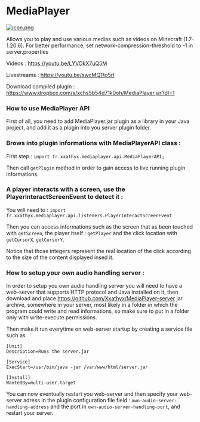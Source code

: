 # MediaPlayer

[![icon.png](https://i.postimg.cc/gj8Pj7mb/icon.png)](https://postimg.cc/tnqcm2sB)

Allows you to play and use various medias such as videos on Minecraft (1.7-1.20.6).
For better performance, set network-compression-threshold to -1 in server.properties

Videos : https://youtu.be/LYVOkX7uQ5M

Livestreams : https://youtu.be/swcMQTto5rI


Download compiled plugin : https://www.dropbox.com/s/xchs5b54d71k0oh/MediaPlayer.jar?dl=1


### How to use MediaPlayer API

First of all, you need to add MediaPlayer.jar plugin as a library in your Java project, and add it as a plugin
into you server plugin folder.

### Brows into plugin informations with MediaPlayerAPI class :

First step : ```import fr.xxathyx.mediaplayer.api.MediaPlayerAPI;```

Then call ```getPlugin``` method in order to gain access to live running plugin informations.

### A player interacts with a screen, use the PlayerInteractScreenEvent to detect it :

You will need to : ```import fr.xxathyx.mediaplayer.api.listeners.PlayerInteractScreenEvent```

Then you can access informations such as the screen that as been touched with ```getScreen```,
the player itself : ```getPlayer``` and the click location with ```getCursorX```, ```getCursorY```.

Notice that those integers represent the real location of the click according to the size of the content displayed insed it.


### How to setup your own audio handling server :

In order to setup you own audio handling server you will need to have a web-server that supports HTTP protocol and Java installed on it,
then download and place https://github.com/Xxathyx/MediaPlayer-server jar archive, somewhere in your server, most likely in a folder
in which the program could write and read informations, so make sure to put in a folder only with write-execute permissions.

Then make it run everytime on web-server startup by creating a service file such as

```
[Unit]
Description=Runs the server.jar

[Service]
ExecStart=/usr/bin/java -jar /var/www/html/server.jar

[Install]
WantedBy=multi-user.target
```

You can now eventually restart you web-server and then specify your web-server adress in the plugin configuration file field : ```own-audio-server-handling-address```
and the port in ```own-audio-server-handling-port```, and restart your server.
